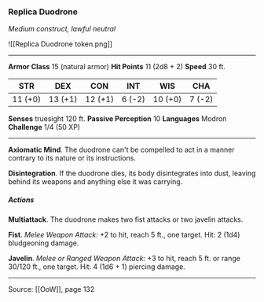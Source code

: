 ### Replica Duodrone
_Medium construct, lawful neutral_

![[Replica Duodrone token.png]]


---

**Armor Class** 15 (natural armor)
**Hit Points** 11 (2d8 + 2)
**Speed** 30 ft.

| STR     | DEX     | CON     | INT     | WIS     | CHA     |
|---------|---------|---------|---------|---------|---------|
| 11 (+0) | 13 (+1) | 12 (+1) | 6 (-2) | 10 (+0) | 7 (-2) |

**Senses** truesight 120 ft.
**Passive Perception** 10
**Languages** Modron
**Challenge** 1/4 (50 XP)

---

**Axiomatic Mind**. The duodrone can't be compelled to act in a manner contrary to its nature or its instructions.

**Disintegration**. If the duodrone dies, its body disintegrates into dust, leaving behind its weapons and anything else it was carrying.

##### Actions
**Multiattack**. The duodrone makes two fist attacks or two javelin attacks.

**Fist**. _Melee Weapon Attack:_ +2 to hit, reach 5 ft., one target. Hit: 2 (1d4) bludgeoning damage.

**Javelin**. _Melee or Ranged Weapon Attack:_ +3 to hit, reach 5 ft. or range 30/120 ft., one target. Hit: 4 (1d6 + 1) piercing damage.


---

Source: [[OoW]], page 132
